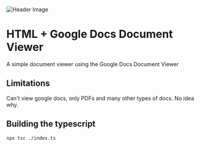 ![Header Image](https://i.imgur.com/3fc2kam.png)

# HTML + Google Docs Document Viewer
A simple document viewer using the Google Docs Document Viewer

## Limitations
Can't view google docs, only PDFs and many other types of docs. No idea why.

## Building the typescript
```bash
npx tsc ./index.ts
```